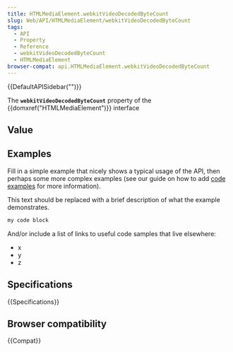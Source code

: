 ```yaml
---
title: HTMLMediaElement.webkitVideoDecodedByteCount
slug: Web/API/HTMLMediaElement/webkitVideoDecodedByteCount
tags:
  - API
  - Property
  - Reference
  - webkitVideoDecodedByteCount
  - HTMLMediaElement
browser-compat: api.HTMLMediaElement.webkitVideoDecodedByteCount
---
```

{{DefaultAPISidebar("")}}

The **`webkitVideoDecodedByteCount`** property of the {{domxref("HTMLMediaElement")}} interface 

## Value



## Examples

Fill in a simple example that nicely shows a typical usage of the API, then perhaps some more complex examples (see our guide on how to add [code examples](/en-US/docs/MDN/Contribute/Structures/Code_examples) for more information).

This text should be replaced with a brief description of what the example demonstrates.

```js
my code block
```

And/or include a list of links to useful code samples that live elsewhere:

*   x
*   y
*   z

## Specifications

{{Specifications}}

## Browser compatibility

{{Compat}}


